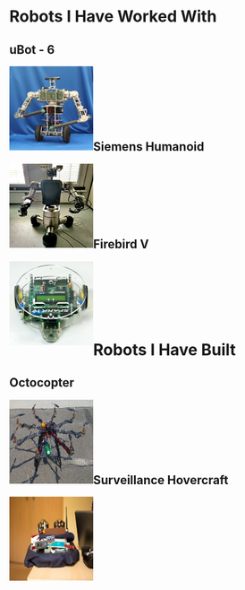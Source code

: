 # Robots I Have Worked With

## uBot - 6
<p>
<img src="uBot6.png" width="150" height="150" align="left"/>
</p>

<br/><br/>
<br/><br/>
<br/><br/>

## Siemens Humanoid
<p>
<img src="SiemensHumanoid.jpg" width="150" height="150" align="left"/>
</p>
<br/><br/>
<br/><br/>
<br/><br/>


## Firebird V
<p>
<img src="Firebird.jpeg" width="150" height="150" align="left"/>
</p>
<br/><br/>
<br/><br/>
<br/><br/>


# Robots I Have Built


## Octocopter
<p>
<img src="Octocopter.jpg" width="150" height="150" align="left"/>
</p>
<br/><br/>
<br/><br/>
<br/><br/>

## Surveillance Hovercraft
<p>
<img src="Hovercraft.jpg" width="150" height="150" align="left"/>
</p>
<br/><br/>
<br/><br/>
<br/><br/>
